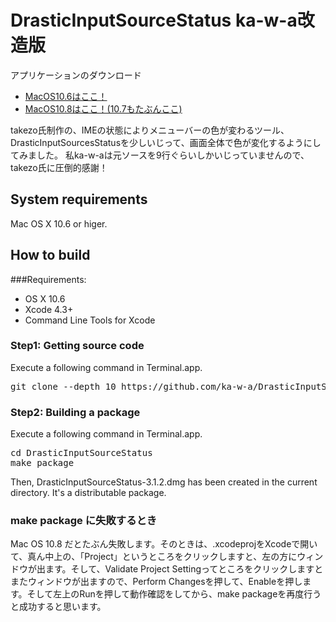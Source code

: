 # DrasticInputSourceStatus ka-w-a改造版

アプリケーションのダウンロード

- [MacOS10.6はここ！](http://mitsuakikawamorita.com/software/DrasticInputSourceStatus/DrasticInputSourceStatus-3.1.2-MacOS10.6.dmg "app")
- [MacOS10.8はここ！(10.7もたぶんここ)](http://mitsuakikawamorita.com/software/DrasticInputSourceStatus/DrasticInputSourceStatus-3.1.2-MacOS10.8.dmg "app")

takezo氏制作の、IMEの状態によりメニューバーの色が変わるツール、DrasticInputSourcesStatusを少しいじって、画面全体で色が変化するようにしてみました。
私ka-w-aは元ソースを9行ぐらいしかいじっていませんので、takezo氏に圧倒的感謝！

## System requirements
Mac OS X 10.6 or higer.

## How to build

###Requirements:
* OS X 10.6
* Xcode 4.3+
* Command Line Tools for Xcode

### Step1: Getting source code

Execute a following command in Terminal.app.

<pre>
git clone --depth 10 https://github.com/ka-w-a/DrasticInputSourceStatus.git
</pre>

### Step2: Building a package

Execute a following command in Terminal.app.

<pre>
cd DrasticInputSourceStatus
make package
</pre>

Then, DrasticInputSourceStatus-3.1.2.dmg has been created in the current directory.
It's a distributable package.

### make package に失敗するとき
Mac OS 10.8 だとたぶん失敗します。そのときは、.xcodeprojをXcodeで開いて、真ん中上の、「Project」というところをクリックしますと、左の方にウィンドウが出ます。そして、Validate Project Settingってところをクリックしますとまたウィンドウが出ますので、Perform Changesを押して、Enableを押します。そして左上のRunを押して動作確認をしてから、make packageを再度行うと成功すると思います。
